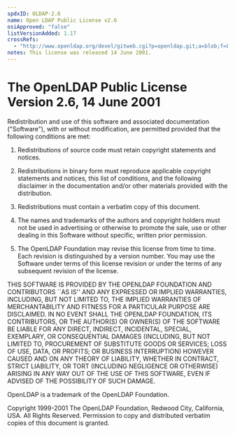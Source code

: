 ```yaml
---
spdxID: OLDAP-2.6
name: Open LDAP Public License v2.6
osiApproved: "false"
listVersionAdded: 1.17
crossRefs: 
  - "http://www.openldap.org/devel/gitweb.cgi?p=openldap.git;a=blob;f=LICENSE;hb=1cae062821881f41b73012ba816434897abf4205"
notes: This license was released 14 June 2001.
---
```


# The OpenLDAP Public License Version 2.6, 14 June 2001

Redistribution and use of this software and associated documentation ("Software"), with or without modification, are permitted provided that the following conditions are met:

1. Redistributions of source code must retain copyright statements and notices.

2. Redistributions in binary form must reproduce applicable copyright statements and notices, this list of conditions, and the following disclaimer in the documentation and/or other materials provided with the distribution.

3. Redistributions must contain a verbatim copy of this document.

4. The names and trademarks of the authors and copyright holders must not be used in advertising or otherwise to promote the sale, use or other dealing in this Software without specific, written prior permission.

5. The OpenLDAP Foundation may revise this license from time to time. Each revision is distinguished by a version number. You may use the Software under terms of this license revision or under the terms of any subsequent revision of the license.

THIS SOFTWARE IS PROVIDED BY THE OPENLDAP FOUNDATION AND CONTRIBUTORS ``AS IS'' AND ANY EXPRESSED OR IMPLIED WARRANTIES, INCLUDING, BUT NOT LIMITED TO, THE IMPLIED WARRANTIES OF MERCHANTABILITY AND FITNESS FOR A PARTICULAR PURPOSE ARE DISCLAIMED. IN NO EVENT SHALL THE OPENLDAP FOUNDATION, ITS CONTRIBUTORS, OR THE AUTHOR(S) OR OWNER(S) OF THE SOFTWARE BE LIABLE FOR ANY DIRECT, INDIRECT, INCIDENTAL, SPECIAL, EXEMPLARY, OR CONSEQUENTIAL DAMAGES (INCLUDING, BUT NOT LIMITED TO, PROCUREMENT OF SUBSTITUTE GOODS OR SERVICES; LOSS OF USE, DATA, OR PROFITS; OR BUSINESS INTERRUPTION) HOWEVER CAUSED AND ON ANY THEORY OF LIABILITY, WHETHER IN CONTRACT, STRICT LIABILITY, OR TORT (INCLUDING NEGLIGENCE OR OTHERWISE) ARISING IN ANY WAY OUT OF THE USE OF THIS SOFTWARE, EVEN IF ADVISED OF THE POSSIBILITY OF SUCH DAMAGE.

OpenLDAP is a trademark of the OpenLDAP Foundation.

Copyright 1999-2001 The OpenLDAP Foundation, Redwood City, California, USA. All Rights Reserved. Permission to copy and distributed verbatim copies of this document is granted.
